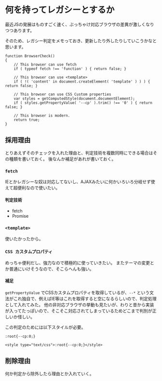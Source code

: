 # 何を持ってレガシーとするか

最近JSの発展はものすごく速く、ぶっちゃけ対応ブラウザの差異が激しくなりつつあります。

そのため、レガシー判定をメモっておき、更新したり外したりしていこうかなと思います。

```
function BrowserCheck()
{
	// This browser can use fetch
	if ( typeof fetch !== 'function' ) { return false; }

	// This browser can use <template>
	if ( !( 'content' in document.createElement( 'template' ) ) ) { return false; }

	// This browser can use CSS Custom properties
	var styles = getComputedStyle(document.documentElement);
	if ( styles.getPropertyValue( '--cp' ).trim() !== '0' ) { return false; }

	// This browser is modern.
	return true;
}
```

## 採用理由

とりあえずそのチェックを入れた理由と、判定技術を複数同時にできる場合はその種類を書いておく。
後なんか補足があれが書いておく。

### `fetch`

IEとかレガシーな奴は対応してないし、AJAXみたいに何かいろいろ分岐せず使えて超便利なので使いたい。

#### 判定技術

* fetch
* Promise

### `<template>`

使いたかったから。

### `CSS カスタムプロパティ`

めっちゃ便利だし、強力なので積極的に使っていきたい。
またテーマの変更とか普通にいけそうなので、そこらへんも強い。

#### 補足

`getPropertyValue` でCSSカスタムプロパティを取得しているが、`--*` という文法がこれ独自で、例えばIE等はこれを取得すると空になるらしいので、判定処理として入れてみた。
他の非対応ブラウザの挙動も見たいが、わりと昔から実装が入ってたっぽいので、そこそこ対応されてしまっているためどこまで判別が正しいか怪しい。

この判定のためには以下スタイルが必要。

```
:root{--cp:0;}
```

```
<style type="text/css">:root{--cp:0;}</style>
```

## 削除理由

何か判定から除外したら理由とか入れていく。
